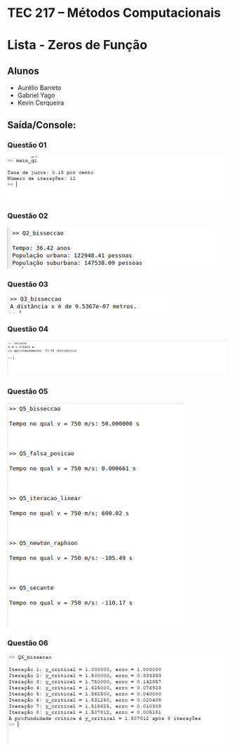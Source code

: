 # TEC 217 – Métodos Computacionais
# Lista - Zeros de Função 

## Alunos
- Aurélio Barreto
- Gabriel Yago
- Kevin Cerqueira

## Saída/Console:
### Questão 01
![Q1_console](https://github.com/KevinCerqueira/TEC217-atividade-zeros-funcao/blob/main/Q1_console.png)
### Questão 02
![Q2_console](https://github.com/KevinCerqueira/TEC217-atividade-zeros-funcao/blob/main/Q2_console.png)
### Questão 03
![Q3_console](https://github.com/KevinCerqueira/TEC217-atividade-zeros-funcao/blob/main/Q3_console.png)
### Questão 04
![Q4_console](https://github.com/KevinCerqueira/TEC217-atividade-zeros-funcao/blob/main/Q4_console.png)
### Questão 05
![Q5_console](https://github.com/KevinCerqueira/TEC217-atividade-zeros-funcao/blob/main/Q5_console_v2.png)
### Questão 06
![Q6_console](https://github.com/KevinCerqueira/TEC217-atividade-zeros-funcao/blob/main/Q6_console.png)
